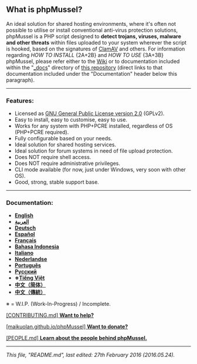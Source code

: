 ## **What is phpMussel?**

An ideal solution for shared hosting environments, where it's often not possible to utilise or install conventional anti-virus protection solutions, phpMussel is a PHP script designed to **detect trojans, viruses, malware and other threats** within files uploaded to your system wherever the script is hooked, based on the signatures of [ClamAV](http://www.clamav.net/) and others. For information regarding *HOW TO INSTALL* {2A+2B} and *HOW TO USE* {3A+3B} phpMussel, please refer either to the [Wiki](https://github.com/Maikuolan/phpMussel/wiki) or to documentation included within the "[_docs](https://github.com/Maikuolan/phpMussel/tree/master/_docs)" directory of [this repository](https://github.com/Maikuolan/phpMussel) (direct links to that documentation included under the "Documentation" header below this paragraph).

---

### Features:
- Licensed as [GNU General Public License version 2.0](https://github.com/Maikuolan/phpMussel/blob/master/LICENSE.txt) (GPLv2).
- Easy to install, easy to customise, easy to use.
- Works for any system with PHP+PCRE installed, regardless of OS (PHP+PCRE required).
- Fully configurable based on your needs.
- Ideal solution for shared hosting services.
- Ideal solution for forum systems in need of file upload protection.
- Does NOT require shell access.
- Does NOT require administrative privileges.
- CLI mode available (for now, just under Windows, very soon with other OS).
- Good, strong, stable support base.

---

### Documentation:
- **[English](https://github.com/Maikuolan/phpMussel/blob/master/_docs/readme.en.md)**
- **[العربية](https://github.com/Maikuolan/phpMussel/blob/master/_docs/readme.ar.md)**
- **[Deutsch](https://github.com/Maikuolan/phpMussel/blob/master/_docs/readme.de.md)**
- **[Español](https://github.com/Maikuolan/phpMussel/blob/master/_docs/readme.es.md)**
- **[Français](https://github.com/Maikuolan/phpMussel/blob/master/_docs/readme.fr.md)**
- **[Bahasa Indonesia](https://github.com/Maikuolan/phpMussel/blob/master/_docs/readme.id.md)**
- **[Italiano](https://github.com/Maikuolan/phpMussel/blob/master/_docs/readme.it.md)**
- **[Nederlandse](https://github.com/Maikuolan/phpMussel/blob/master/_docs/readme.nl.md)**
- **[Português](https://github.com/Maikuolan/phpMussel/blob/master/_docs/readme.pt.md)**
- **[Русский](https://github.com/Maikuolan/phpMussel/blob/master/_docs/readme.ru.md)**
- **※[Tiếng Việt](https://github.com/Maikuolan/phpMussel/blob/master/_docs/readme.vi.md)**
- **[中文（简体）](https://github.com/Maikuolan/phpMussel/blob/master/_docs/readme.zh.md)**
- **[中文（傳統）](https://github.com/Maikuolan/phpMussel/blob/master/_docs/readme.zh-TW.md)**

※ = W.I.P. (Work-In-Progress) / Incomplete.

[\[CONTRIBUTING.md\] **Want to help?**](https://github.com/Maikuolan/phpMussel/blob/master/CONTRIBUTING.md)

[\[maikuolan.github.io/phpMussel\] **Want to donate?**](http://maikuolan.github.io/phpMussel/)

[\[PEOPLE.md\] **Learn about the people behind phpMussel.**](https://github.com/Maikuolan/phpMussel/blob/master/PEOPLE.md)

---

*This file, "README.md", last edited: 27th February 2016 (2016.05.24).*
